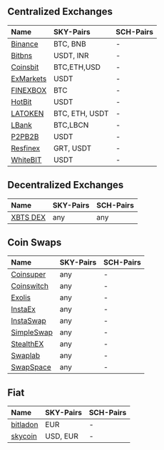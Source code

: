 ## Centralized Exchanges

|Name|SKY-Pairs|SCH-Pairs|
|:--|:--|:--|
|[Binance](https://binance.com)|BTC, BNB|-|
|[Bitbns](https://bitbns.com)|USDT, INR|-|
|[Coinsbit](https://coinsbit.io/)|BTC,ETH,USD|-|
|[ExMarkets](https://exmarkets.com/trade/sky-usdt)|USDT|-|
|[FINEXBOX](http://www.finexbox.com)|BTC|-|
|[HotBit](https://www.hotbit.io/exchange?symbol=SKY_USDT)|USDT|-|
|[LATOKEN](https://latoken.com)|BTC, ETH, USDT|-|
|[LBank](http://www.lbank.io)|BTC,LBCN|-|
|[P2PB2B](https://www.p2pb2b.com/)|USDT|-|
|[Resfinex](https://trade.resfinex.com/trade/SKY_USDT)|GRT, USDT|-|
|[WhiteBIT](https://whitebit.com/trade/SKY_USDT)|USDT|-|

## Decentralized Exchanges

|Name|SKY-Pairs|SCH-Pairs|
|:--|:--|:--|
|[XBTS DEX](https://ex.xbts.io)|any|any|

## Coin Swaps

|Name|SKY-Pairs|SCH-Pairs|
|:--|:--|:--|
|[Coinsuper](https://www.coinsuper.com/)|any|-|
|[Coinswitch](https://exchange.skycoin.com)|any|-|
|[Exolis](https://exolix.com/)|any|-|
|[InstaEx](https://instaex.io)|any|-|
|[InstaSwap](https://instaswap.io/)|any|-|
|[SimpleSwap](https://simpleswap.io/)|any|-|
|[StealthEX](https://stealthex.io)|any|-|
|[Swaplab](https://swaplab.cc)|any|-|
|[SwapSpace](https://swapspace.co)|any|-|

## Fiat

|Name|SKY-Pairs|SCH-Pairs|
|:--|:--|:--|
|[bitladon](https://www.bitladon.com/)|EUR|-|
|[skycoin](https://skycoin.com/buy-fiat)|USD, EUR|-|
